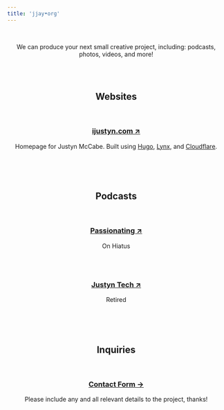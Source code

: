 ```yaml
---
title: 'jjay•org'
---
```

<center>

<br>

<p>We can produce your next small creative project, including: podcasts, photos, videos, and more!</p>

<br><br>

<p>
<h2>Websites</h2>
</p>

<br>

<p>
<h3><a href="https://ijustyn.com">ijustyn.com &#8599;</a></h3>
Homepage for Justyn McCabe. Built using <a href="https://gohugo.io/">Hugo</a>, <a href="https://jpanther.github.io/lynx/">Lynx</a>, and <a href="https://pages.cloudflare.com/">Cloudflare</a>.
</p>

<br><br><br>

<p>
<h2>Podcasts</h2>
</p>

<br>

<p>
<h3><a href="https://passionatingfm.tumblr.com">Passionating &#8599;</a></h3>
On Hiatus
</p>

<br><br>

<p>
<h3><a href="http://justyntech.tumblr.com">Justyn Tech &#8599;</a></h3>
Retired
</p>

<br><br><br>

<p>
<h2>Inquiries</h2>
</p>

<br>

<p>
<h3><a href="/inquiries">Contact Form &#8594;</a></h3>
Please include any and all relevant details to the project, thanks!
</p>
<br><br>
</center>


